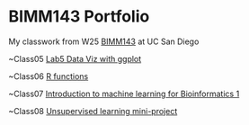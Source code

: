 # BIMM143 Portfolio
My classwork from W25 [BIMM143](https://bioboot.github.io/bimm143_W25/) at UC San Diego


~Class05 [Lab5 Data Viz with ggplot](https://raw.githubusercontent.com/sunglien/bimm143_github/refs/heads/main/Lab5/Lab5%20Data%20Viz%20with%20ggplot.qmd)

~Class06 [R functions](https://raw.githubusercontent.com/sunglien/bimm143_github/refs/heads/main/Class%206/HWClass6.html)

~Class07 [Introduction to machine learning for Bioinformatics 1](https://github.com/sunglien/bimm143_github/blob/da7d87e1f59b6e9a13ce5b4fb078f313fc692f71/Class7%3AMachine%20Learning%201/Class7MachineLearning1.qmd)

~Class08 [Unsupervised learning mini-project](https://github.com/sunglien/bimm143_github/blob/4266cbaaba6dd9fb1078f3eb97d36363cf1389de/Class8PCA%20mini%20project/Class%208%20PCA%20mini%20project.qmd)

